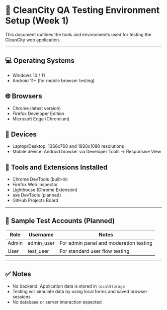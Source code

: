 # 🧪 CleanCity QA Testing Environment Setup (Week 1)

This document outlines the tools and environments used for testing the CleanCity web application.

---

## 💻 Operating Systems
- Windows 10 / 11
- Android 11+ (for mobile browser testing)

## 🌐 Browsers
- Chrome (latest version)
- Firefox Developer Edition
- Microsoft Edge (Chromium)

## 📱 Devices
- Laptop/Desktop: 1366x768 and 1920x1080 resolutions
- Mobile device: Android browser via Developer Tools → Responsive View

## 🔧 Tools and Extensions Installed
- Chrome DevTools (built-in)
- Firefox Web Inspector
- Lighthouse (Chrome Extension)
- axe DevTools (planned)
- GitHub Projects Board

---

## 🔐 Sample Test Accounts (Planned)
| Role  | Username   | Notes |
|-------|------------|-------|
| Admin | admin_user | For admin panel and moderation testing |
| User  | test_user  | For standard user flow testing         |

---

## ✅ Notes
- No backend: Application data is stored in `localStorage`
- Testing will simulate data by using local forms and saved browser sessions
- No database or server interaction expected

